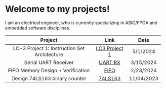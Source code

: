 # Welcome to my projects!

I am an electrical engineer, who is currently specializing in ASIC/FPGA and embedded software disciplines.

| Project | Link | Date
| :---: | :---: | :---: |
| LC-3 Project 1: Instruction Set Architecture | [LC3 Project 1](https://github.com/coolnikitav/nikitas-notebook/tree/main/engineering/lc3-controller-project1) | 5/1/2024
| Serial UART Receiver | [UART RX](https://github.com/coolnikitav/nikitas-notebook/tree/main/engineering/serial-uart-receiver) | 3/15/2024
| FIFO Memory Design + Verification | [FIFO](https://github.com/coolnikitav/projects/tree/main/fifo) | 2/23/2024
| Design 74LS163 binary counter | [74LS163](74LS163-binary-counter.md) | 11/04/2023
